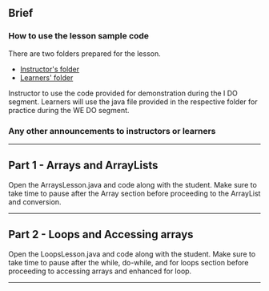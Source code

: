 ## Brief

### How to use the lesson sample code

There are two folders prepared for the lesson. 
- [Instructor's folder](./lesson-sample-code/instructor-demo-code)
- [Learners' folder](./lesson-sample-code/learners-practice-code)

Instructor to use the code provided for demonstration during the I DO segment. Learners will use the java file provided in the respective folder for practice during the WE DO segment.

### Any other announcements to instructors or learners

---

## Part 1 - Arrays and ArrayLists

Open the ArraysLesson.java and code along with the student. Make sure to take time to pause after the Array section before proceeding to the ArrayList and conversion.

---

## Part 2 - Loops and Accessing arrays

Open the LoopsLesson.java and code along with the student. Make sure to take time to pause after the while, do-while, and for loops section before proceeding to accessing arrays and enhanced for loop.

---